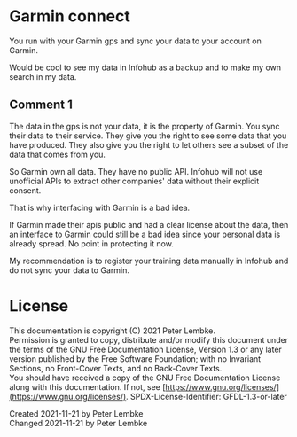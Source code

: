 # Garmin connect
You run with your Garmin gps and sync your data to your account on Garmin.

Would be cool to see my data in Infohub as a backup and to make my own search in my data.


## Comment 1
The data in the gps is not your data, it is the property of Garmin. 
You sync their data to their service. 
They give you the right to see some data that you have produced. 
They also give you the right to let others see a subset of the data that comes from you.

So Garmin own all data. They have no public API. Infohub will not use unofficial APIs to extract other companies' data without their explicit consent.

That is why interfacing with Garmin is a bad idea.

If Garmin made their apis public and had a clear license about the data, then an interface to Garmin could still be a bad idea since your personal data is already spread. No point in protecting it now.

My recommendation is to register your training data manually in Infohub and do not sync your data to Garmin.

# License
This documentation is copyright (C) 2021 Peter Lembke.  
Permission is granted to copy, distribute and/or modify this document under the terms of the GNU Free Documentation License, Version 1.3 or any later version published by the Free Software Foundation; with no Invariant Sections, no Front-Cover Texts, and no Back-Cover Texts.  
You should have received a copy of the GNU Free Documentation License along with this documentation. If not, see [https://www.gnu.org/licenses/](https://www.gnu.org/licenses/).  SPDX-License-Identifier: GFDL-1.3-or-later

Created 2021-11-21 by Peter Lembke  
Changed 2021-11-21 by Peter Lembke  
